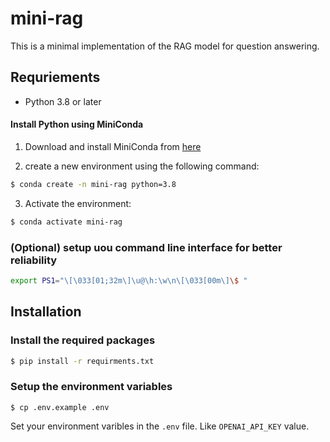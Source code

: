 # mini-rag
This is a minimal implementation of the RAG model for question answering.

## Requriements

- Python 3.8 or later 

#### Install Python using MiniConda

1) Download and install MiniConda from [here](https://www.anaconda.com/docs/getting-started/miniconda/main#quick-command-line-install)

2) create a new environment using the following command:
```bash
$ conda create -n mini-rag python=3.8
```

3) Activate the environment:
```bash
$ conda activate mini-rag
```

### (Optional) setup uou command line interface for better reliability

```bash
export PS1="\[\033[01;32m\]\u@\h:\w\n\[\033[00m\]\$ "
```

## Installation

### Install the required packages

```bash
$ pip install -r requirments.txt
```

### Setup the environment variables

```bach
$ cp .env.example .env
```

Set your environment varibles in the `.env` file. Like `OPENAI_API_KEY` value.